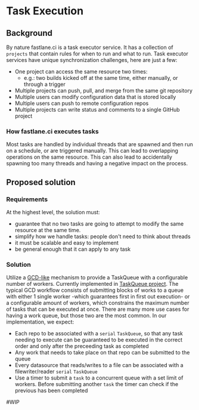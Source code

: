 # Task Execution
## Background
By nature fastlane.ci is a task executor service. It has a collection of `projects` that contain rules for when to run and what to run. Task executor services have unique synchronization challenges, here are just a few:

- One project can access the same resource two times:
  - e.g.: two builds kicked off at the same time, either manually, or through a trigger
- Multiple projects can push, pull, and merge from the same git repository
- Multiple users can modify configuration data that is stored locally
- Multiple users can push to remote configuration repos
- Multiple projects can write status and comments to a single GitHub project

### How fastlane.ci executes tasks
Most tasks are handled by individual threads that are spawned and then run on a schedule, or are triggered manually. This can lead to overlapping operations on the same resource. This can also lead to accidentally spawning too many threads and having a negative impact on the process.

## Proposed solution

### Requirements
At the highest level, the solution must:

- guarantee that no two tasks are going to attempt to modify the same resource at the same time.
- simplify how we handle tasks: people don't need to think about threads
- it must be scalable and easy to implement
- be general enough that it can apply to any task

### Solution
Utilize a [GCD-like](https://developer.apple.com/documentation/dispatch) mechanism to provide a TaskQueue with a configurable number of workers. Currently implemented in [TaskQueue project](https://github.com/fastlane/TaskQueue). The typical GCD workflow consists of submitting blocks of works to a queue with either 1 single worker -which guarantees first in first out execution- or a configurable amount of workers, which constrains the maximum number of tasks that can be executed at once. There are many more use cases for having a work queue, but those two are the most common. In our implementation, we expect:

- Each repo to be associated with a `serial` `TaskQueue`, so that any task needing to execute can be guaranteed to be executed in the correct order and only after the preceeding task as completed
- Any work that needs to take place on that repo can be submitted to the queue
- Every datasource that reads/writes to a file can be associated with a filewriter/reader `serial` `TaskQueue`
- Use a timer to submit a `task` to a concurrent queue with a set limit of workers. Before submitting another `task` the timer can check if the previous has been completed

#WIP
